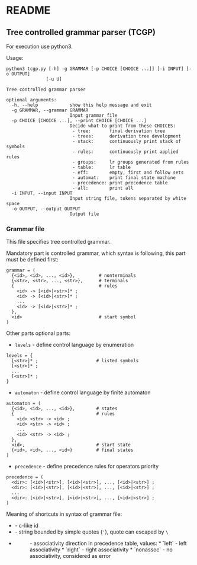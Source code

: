 # README #

## Tree controlled grammar parser (TCGP) ##

For execution use python3.

Usage:
~~~
python3 tcgp.py [-h] -g GRAMMAR [-p CHOICE [CHOICE ...]] [-i INPUT] [-o OUTPUT]
               [-u U]

Tree controlled grammar parser

optional arguments:
  -h, --help            show this help message and exit
  -g GRAMMAR, --grammar GRAMMAR
                        Input grammar file
  -p CHOICE [CHOICE ...], --print CHOICE [CHOICE ...]
                        Decide what to print from these CHOICES:
                         - tree:       final derivation tree
                         - trees:      derivation tree development
                         - stack:      continuously print stack of symbols
                         - rules:      continuously print applied rules
                         - groups:     lr groups generated from rules
                         - table:      lr table
                         - eff:        empty, first and follow sets
                         - automat:    print final state machine
                         - precedence: print precedence table
                         - all:        print all
  -i INPUT, --input INPUT
                        Input string file, tokens separated by white space
  -o OUTPUT, --output OUTPUT
                        Output file
~~~


### Grammar file ###

This file specifies tree controlled grammar.

Mandatory part is controlled grammar, which syntax is following,
this part must be defined first:

~~~
grammar = (
  {<id>, <id>, ..., <id>},         # nonterminals
  {<str>, <str>, ..., <str>},      # terminals
  {                                # rules
    <id> -> [<id>|<str>]* ;
    <id> -> [<id>|<str>]* ;
    ...
    <id> -> [<id>|<str>]* ;
  },
  <id>                             # start symbol
)
~~~

Other parts optional parts:

* `levels` - define control language by enumeration

~~~
levels = {
  [<str>]* ;                      # listed symbols
  [<str>]* ;
  ...
  [<str>]* ;
}
~~~

* `automaton` - define control language by finite automaton

~~~
automaton = (
  {<id>, <id>, ..., <id>},        # states
  {                               # rules
    <id> <str> -> <id> ;
    <id> <str> -> <id> ;
    ...
    <id> <str> -> <id> ;
  },
  <id>,                           # start state
  {<id>, <id>, ..., <id>}         # final states         
)
~~~

* `precedence` - define precedence rules for operators priority

~~~
precedence = (
  <dir>: [<id>|<str>], [<id>|<str>], ..., [<id>|<str>] ;
  <dir>: [<id>|<str>], [<id>|<str>], ..., [<id>|<str>] ;
  ...
  <dir>: [<id>|<str>], [<id>|<str>], ..., [<id>|<str>] ;
)
~~~

Meaning of shortcuts in syntax of grammar file:

* <id>  - c-like id
* <str> - string bounded by simple quotes (`'`), quote can escaped by `\`
* <dir> - associativity direction in precedence table, values:
    * `left`      - left associativity
    * `right`     - right associativity
    * `nonassoc`  - no associativity, considered as error
